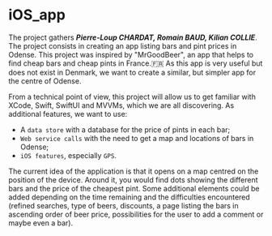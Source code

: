 # iOS_app


The project gathers ***Pierre-Loup CHARDAT, Romain BAUD, Kilian COLLIE***. 
The project consists in creating an app listing bars and pint prices in Odense. 
This project was inspired by "MrGoodBeer", an app that helps to find cheap bars and cheap pints in France.:fr: As this app is very useful but does not exist in Denmark, we want to create a similar, but simpler app for the centre of Odense.

From a technical point of view, this project will allow us to get familiar with XCode, Swift, SwiftUI and MVVMs, which we are all discovering. As additional features, we want to use:
- A `data store` with a database for the price of pints in each bar;
- `Web service calls` with the need to get a map and locations of bars in Odense;
- `iOS features`, especially `GPS`.

The current idea of the application is that it opens on a map centred on the position of the device. Around it, you would find dots showing the different bars and the price of the cheapest pint. Some additional elements could be added depending on the time remaining and the difficulties encountered (refined searches, type of beers, discounts, a page listing the bars in ascending order of beer price, possibilities for the user to add a comment or maybe even a bar).

